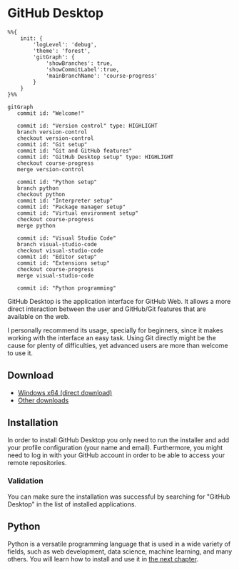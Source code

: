 # GitHub Desktop

```mermaid
%%{
    init: {
        'logLevel': 'debug',
        'theme': 'forest',
        'gitGraph': {
            'showBranches': true,
            'showCommitLabel':true,
            'mainBranchName': 'course-progress'
        }
    }
}%%

gitGraph
   commit id: "Welcome!"

   commit id: "Version control" type: HIGHLIGHT
   branch version-control
   checkout version-control
   commit id: "Git setup"
   commit id: "Git and GitHub features"
   commit id: "GitHub Desktop setup" type: HIGHLIGHT
   checkout course-progress
   merge version-control

   commit id: "Python setup"
   branch python
   checkout python
   commit id: "Interpreter setup"
   commit id: "Package manager setup"
   commit id: "Virtual environment setup"
   checkout course-progress
   merge python

   commit id: "Visual Studio Code"
   branch visual-studio-code
   checkout visual-studio-code
   commit id: "Editor setup"
   commit id: "Extensions setup"
   checkout course-progress
   merge visual-studio-code

   commit id: "Python programming"
```

GitHub Desktop is the application interface for GitHub Web. It allows a more direct interaction between the user and GitHub/Git features that are available on the web.

I personally recommend its usage, specially for beginners, since it makes working with the interface an easy task. Using Git directly might be the cause for plenty of difficulties, yet advanced users are more than welcome to use it.

## Download

* [Windows x64 (direct download)](https://central.github.com/deployments/desktop/desktop/latest/win32)
* [Other downloads](https://desktop.github.com/)

## Installation

In order to install GitHub Desktop you only need to run the installer and add your profile configuration (your name and email). Furthermore, you might need to log in with your GitHub account in order to be able to access your remote repositories.

### Validation

You can make sure the installation was successful by searching for "GitHub Desktop" in the list of installed applications.

## Python

Python is a versatile programming language that is used in a wide variety of fields, such as web development, data science, machine learning, and many others. You will learn how to install and use it in [the next chapter](/docs/python/interpreter/README.md).
